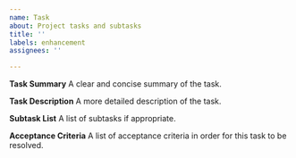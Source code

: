 ```yaml
---
name: Task
about: Project tasks and subtasks
title: ''
labels: enhancement
assignees: ''

---
```


**Task Summary**
A clear and concise summary of the task.

**Task Description**
A more detailed description of the task.

**Subtask List**
A list of subtasks if appropriate.

**Acceptance Criteria**
A list of acceptance criteria in order for this task to be resolved.
